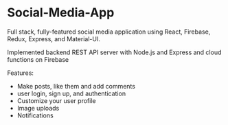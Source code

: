 # Social-Media-App
Full stack, fully-featured social media application using React, Firebase, Redux, Express, and Material-UI.  

Implemented backend REST API server with Node.js and Express and cloud functions on Firebase

Features:
- Make posts, like them and add comments
- user login, sign up, and authentication
- Customize your user profile
- Image uploads
- Notifications
